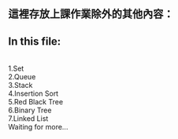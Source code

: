 這裡存放上課作業除外的其他內容：
------

## In this file:
<br>1.Set
<br>2.Queue
<br>3.Stack
<br>4.Insertion Sort
<br>5.Red Black Tree
<br>6.Binary Tree
<br>7.Linked List
<br>Waiting for more...
